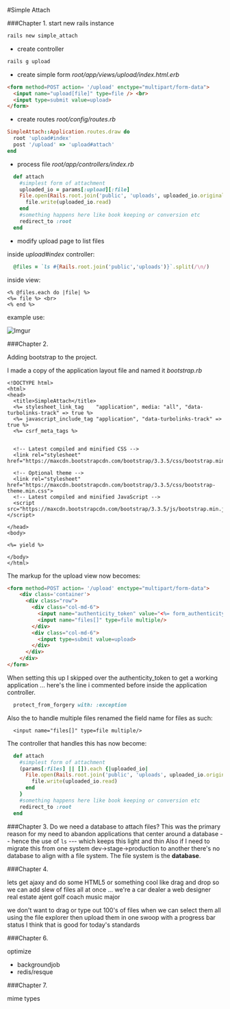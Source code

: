 #Simple Attach

###Chapter 1.
start new rails instance
```bash
rails new simple_attach
```
* create controller
```bash
rails g upload
```

* create simple form  _root/app/views/upload/index.html.erb_
```html
<form method=POST action= '/upload' enctype="multipart/form-data">
  <input name="upload[file]" type=file /> <br>
  <input type=submit value=upload>
</form>
```
* create routes _root/config/routes.rb_
```ruby
SimpleAttach::Application.routes.draw do
  root 'upload#index'
  post '/upload' => 'upload#attach'
end
```
* process file  _root/app/controllers/index.rb_
```ruby
  def attach
    #simplest form of attachment
    uploaded_io = params[:upload][:file]
    File.open(Rails.root.join('public', 'uploads', uploaded_io.original_filename), 'wb') do |file|
      file.write(uploaded_io.read)
    end
    #something happens here like book keeping or conversion etc
    redirect_to :root
  end
```

* modify upload page to list files

inside _upload#index_ controller:
```ruby
  @files = `ls #{Rails.root.join('public','uploads')}`.split(/\n/) 
```

inside view:
```erb
<% @files.each do |file| %>
<%= file %> <br>
<% end %>
```
example use:<br>

![Imgur](http://i.imgur.com/uyRL8HT.png)

###Chapter 2.

Adding bootstrap to the project.

I made a copy of the application layout file and named it _bootstrap.rb_

```erb
<!DOCTYPE html>
<html>
<head>
  <title>SimpleAttach</title>
  <%= stylesheet_link_tag    "application", media: "all", "data-turbolinks-track" => true %>
  <%= javascript_include_tag "application", "data-turbolinks-track" => true %>
  <%= csrf_meta_tags %>


  <!-- Latest compiled and minified CSS -->
  <link rel="stylesheet" href="https://maxcdn.bootstrapcdn.com/bootstrap/3.3.5/css/bootstrap.min.css">

  <!-- Optional theme -->
  <link rel="stylesheet" href="https://maxcdn.bootstrapcdn.com/bootstrap/3.3.5/css/bootstrap-theme.min.css">
  <!-- Latest compiled and minified JavaScript -->
  <script src="https://maxcdn.bootstrapcdn.com/bootstrap/3.3.5/js/bootstrap.min.js"></script>

</head>
<body>

<%= yield %>

</body>
</html>
```

The markup for the upload view now becomes:

```html
<form method=POST action= '/upload' enctype="multipart/form-data">
    <div class='container'>
      <div class="row">
        <div class="col-md-6">
          <input name="authenticity_token" value="<%= form_authenticity_token %>" type="hidden">
          <input name="files[]" type=file multiple/> 
        </div>
        <div class="col-md-6">
          <input type=submit value=upload>
        </div>
      </div>
    </div>
</form>

```

When setting this up I skipped over the authenticity_token
to get a working application ... here's the line i commented before inside the application controller.

```ruby
  protect_from_forgery with: :exception
```

Also the to handle multiple files renamed the field name for files as such:

```
  <input name="files[]" type=file multiple/> 
```

The controller that handles this has now become:
```ruby
  def attach
    #simplest form of attachment
    (params[:files] || []).each {|uploaded_io|
      File.open(Rails.root.join('public', 'uploads', uploaded_io.original_filename), 'wb') do |file|
        file.write(uploaded_io.read)
      end
    }
    #something happens here like book keeping or conversion etc
    redirect_to :root
  end
```

###Chapter 3. 
Do we need a database to attach files? This was the primary reason for my need to abandon applications
that center around a database -- hence the use of `ls` --- which keeps this light and thin 
Also if I need to migrate this from one system dev->stage->production to another there's no 
database to align with a file system. The file system is the __database__.

###Chapter 4. 

lets get ajaxy and do some HTML5 or something cool like drag and drop 
so we can add slew of files all at once ... 
we're a car dealer
      a web designer
      real estate ajent
      golf coach
      music major

we don't want to drag or type out 100's of files when we can select them all using the file explorer
then upload them in one swoop with a progress bar status I think that is good for today's standards


###Chapter 6.

optimize 
  * backgroundjob
  * redis/resque

###Chapter 7. 

  mime types 
